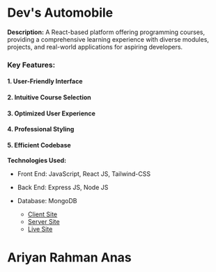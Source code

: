# Dev's Automobile

**Description:** A React-based platform offering programming courses, providing a comprehensive learning experience with diverse modules, projects, and real-world applications for aspiring developers.


### Key Features: 

#### 1. User-Friendly Interface


#### 2.  Intuitive Course Selection



#### 3. Optimized User Experience


#### 4. Professional Styling


#### 5. Efficient Codebase




**Technologies Used:**
* Front End: JavaScript, React JS, Tailwind-CSS 
* Back End: Express JS, Node JS 
* Database: MongoDB


   - [Client Site](https://github.com/Ariyan-Rahman-Anas/Dev-s-Automobile)
  - [Server Site](https://github.com/Ariyan-Rahman-Anas/dev-s-automobile-server)
  - [Live Site](https://brand-shop-assign-10.web.app)

 # Ariyan Rahman Anas
